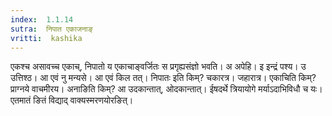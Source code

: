 ```yaml
---
index:  1.1.14
sutra:  निपात एकाजनाङ्
vritti:  kashika 
---
```


एकश्च असावच्च एकाच्, निपातो य एकाचाङ्वर्जितः स प्रगृह्यसंज्ञो भवति। अ अपेहि। इ इन्द्रं पश्य। उ उत्तिश्ठ। आ एवं नु मन्यसे। आ एवं किल तत्। निपातः इति किम्? चकारत्र। जहारात्र। एकाचिति किम्? प्राग्नये वाचमीरय। अनाङिति किम्? आ उदकान्तात्, ओदकान्तात्। ईषदर्थे त्रियायोगे मर्याऽदाभिविधौ च यः। एतमातं ङितं विद्याद् वाक्यस्मरणयोरङित्।


